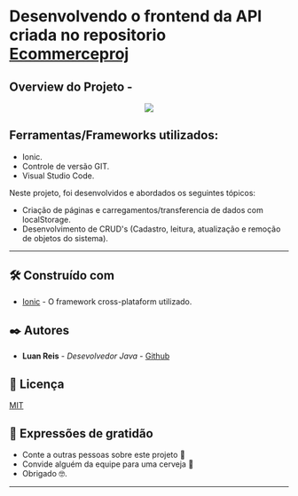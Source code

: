 
# Desenvolvendo o frontend da API criada no repositorio [Ecommerceproj](https://github.com/luanreis164/ecommerceproj)

## Overview do Projeto -

 <p align="center">
  <img src="src/assets/imgs/overview.gif">
  </p>





Ferramentas/Frameworks utilizados:
-------------------------
* Ionic.
* Controle de versão GIT.
* Visual Studio Code.


Neste projeto, foi desenvolvidos e abordados os seguintes tópicos: 

* Criação de páginas e carregamentos/transferencia de dados com localStorage.
* Desenvolvimento de CRUD's (Cadastro, leitura, atualização e remoção de objetos do sistema).

-------------------------


## 🛠️ Construído com

* [Ionic](https://ionicframework.com/) - O framework cross-plataform utilizado.




## ✒️ Autores


* **Luan Reis** - *Desevolvedor Java* - [Github](https://github.com/luanreis164)



## 📄 Licença

[MIT](https://choosealicense.com/licenses/mit/)


## 🎁 Expressões de gratidão

* Conte a outras pessoas sobre este projeto 📢
* Convide alguém da equipe para uma cerveja 🍺 
* Obrigado 🤓.


---

